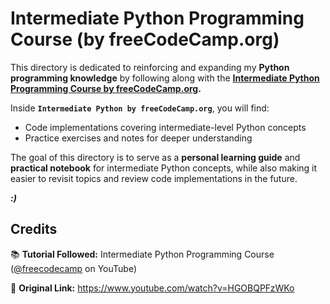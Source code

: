 # **Intermediate Python Programming Course (by freeCodeCamp.org)**

This directory is dedicated to reinforcing and expanding my **Python programming knowledge** by following along with the **[Intermediate Python Programming Course by freeCodeCamp.org](https://www.youtube.com/watch?v=HGOBQPFzWKo).**

Inside **`Intermediate Python by freeCodeCamp.org`**, you will find:

* Code implementations covering intermediate-level Python concepts
* Practice exercises and notes for deeper understanding

The goal of this directory is to serve as a **personal learning guide** and **practical notebook** for intermediate Python concepts, while also making it easier to revisit topics and review code implementations in the future.

***:)***

## **Credits**

📚 **Tutorial Followed:** Intermediate Python Programming Course ([@freecodecamp](https://www.youtube.com/@freecodecamp) on YouTube)

🔗 **Original Link:** https://www.youtube.com/watch?v=HGOBQPFzWKo